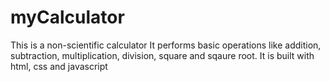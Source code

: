 # myCalculator
This is a non-scientific calculator
It performs basic operations like addition, subtraction, multiplication, division, square and sqaure root.
It is built with html, css and javascript
